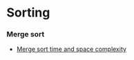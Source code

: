 # Sorting

### Merge sort
- [Merge sort time and space complexity](https://stackoverflow.com/questions/10342890/merge-sort-time-and-space-complexity)
